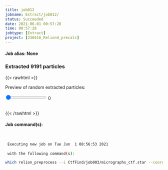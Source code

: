 ```yaml
---
title: job012
jobname: Extract/job012/
status: Succeeded
date: 2021-06-01 00:57:28
time: 00:57:28
jobtype: [Extract]
project: [230416_Relion4_precalc]
---
```


#### Job alias: None

### Extracted 9191 particles
{{< rawhtml >}} 
   
<div class="center">
<p>Preview of random extracted particles:<p>
<input id="valR" type="range" min="0" max="99" value="0" step="1" oninput="showVal(this.value)" onchange="showVal(this.value)" />
<span id="range">0</span>
<img id="img" width="200">
</div>

<script>
    
    var val = document.getElementById("valR").value;
        document.getElementById("range").innerHTML=val;
        document.getElementById("img").src = val + ".jpg";
        function showVal(newVal){
          document.getElementById("range").innerHTML=newVal;
          document.getElementById("img").src = newVal+ ".jpg";
        }
</script>
<br>
 {{< /rawhtml >}}

#### Job command(s):

```bash

 
 Executing new job on Tue Jun  1 08:56:53 2021
 
 with the following command(s): 

which relion_preprocess --i CtfFind/job003/micrographs_ctf.star --coord_list AutoPick/job011/autopick.star --part_star Extract/job012/particles.star --part_dir Extract/job012/ --extract --extract_size 256 --float16  --scale 64 --norm --bg_radius 25 --white_dust -1 --black_dust -1 --invert_contrast   --pipeline_control Extract/job012/
 
 


